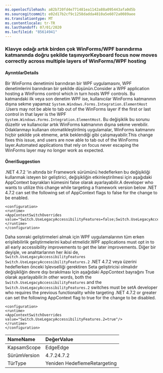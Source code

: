 ```yaml
---
ms.openlocfilehash: a82b720fd4e771481ea1142a88a095443afa0d5b
ms.sourcegitcommit: e02d17b2cf9c1258dadda4810a5e6072a0089aee
ms.translationtype: MT
ms.contentlocale: tr-TR
ms.lasthandoff: 07/01/2020
ms.locfileid: "85614941"
---
```

### <a name="keyboard-focus-now-moves-correctly-across-multiple-layers-of-winformswpf-hosting"></a><span data-ttu-id="d6964-101">Klavye odağı artık birden çok WinForms/WPF barındırma katmanında doğru şekilde taşınıyor</span><span class="sxs-lookup"><span data-stu-id="d6964-101">Keyboard focus now moves correctly across multiple layers of WinForms/WPF hosting</span></span>

#### <a name="details"></a><span data-ttu-id="d6964-102">Ayrıntılar</span><span class="sxs-lookup"><span data-stu-id="d6964-102">Details</span></span>

<span data-ttu-id="d6964-103">Bir WinForms denetimini barındıran bir WPF uygulamasını, WPF denetimlerini barındıran bir şekilde düşünün.</span><span class="sxs-lookup"><span data-stu-id="d6964-103">Consider a WPF application hosting a WinForms control which in turn hosts WPF controls.</span></span> <span data-ttu-id="d6964-104">Bu katmandaki ilk veya son denetim WPF ise, kullanıcılar WinForms katmanının dışına sekme yapamaz `System.Windows.Forms.Integration.ElementHost` .</span><span class="sxs-lookup"><span data-stu-id="d6964-104">Users may not be able to tab out of the WinForms layer if the first or last control in that layer is the WPF `System.Windows.Forms.Integration.ElementHost`.</span></span> <span data-ttu-id="d6964-105">Bu değişiklik bu sorunu düzeltir ve kullanıcılar artık WinForms katmanının dışına sekme verebilir. Odaklanmayı kullanan otomatikleştirilmiş uygulamalar, WinForms katmanını hiçbir şekilde yok etmeme, artık beklendiği gibi çalışmayabilir.</span><span class="sxs-lookup"><span data-stu-id="d6964-105">This change fixes this issue, and users are now able to tab out of the WinForms layer.Automated applications that rely on focus never escaping the WinForms layer may no longer work as expected.</span></span>

#### <a name="suggestion"></a><span data-ttu-id="d6964-106">Öneri</span><span class="sxs-lookup"><span data-stu-id="d6964-106">Suggestion</span></span>

<span data-ttu-id="d6964-107">.NET 4.7.2 'in altında bir Framework sürümünü hedeflerken bu değişikliği kullanmak isteyen bir geliştirici, değişikliğin etkinleştirilmesi için aşağıdaki AppContext bayrakları kümesini false olarak ayarlayabilir.</span><span class="sxs-lookup"><span data-stu-id="d6964-107">A developer who wants to utilize this change while targeting a framework version below .NET 4.7.2 can set the following set of AppContext flags to false for the change to be enabled.</span></span>

<pre><code class="lang-xml">&lt;configuration&gt;&#13;&#10;&lt;runtime&gt;&#13;&#10;&lt;AppContextSwitchOverrides value=&quot;Switch.UseLegacyAccessibilityFeatures=false;Switch.UseLegacyAccessibilityFeatures.2=false&quot;/&gt;&#13;&#10;&lt;/runtime&gt;&#13;&#10;&lt;/configuration&gt;&#13;&#10;</code></pre>

<span data-ttu-id="d6964-108">Daha sonraki geliştirmeleri almak için WPF uygulamalarının tüm erken erişilebilirlik geliştirmelerini kabul etmelidir.</span><span class="sxs-lookup"><span data-stu-id="d6964-108">WPF applications must opt in to all early accessibility improvements to get the later improvements.</span></span> <span data-ttu-id="d6964-109">Diğer bir deyişle, ve anahtarlarının her ikisi de, `Switch.UseLegacyAccessibilityFeatures` `Switch.UseLegacyAccessibilityFeatures.2` .NET 4.7.2 veya üzerini hedeflerken önceki Işlevselliği gerektiren Seta geliştiricisi olmalıdır değişikliğin devre dışı bırakılması Için aşağıdaki AppContext bayrağını True olarak ayarlayabilir.</span><span class="sxs-lookup"><span data-stu-id="d6964-109">In other words, both the `Switch.UseLegacyAccessibilityFeatures` and the `Switch.UseLegacyAccessibilityFeatures.2` switches must be setA developer who requires the previous functionality while targeting .NET 4.7.2 or greater can set the following AppContext flag to true for the change to be disabled.</span></span>

<pre><code class="lang-xml">&lt;configuration&gt;&#13;&#10;&lt;runtime&gt;&#13;&#10;&lt;AppContextSwitchOverrides value=&quot;Switch.UseLegacyAccessibilityFeatures.2=true&quot;/&gt;&#13;&#10;&lt;/runtime&gt;&#13;&#10;&lt;/configuration&gt;&#13;&#10;</code></pre>

| <span data-ttu-id="d6964-110">Name</span><span class="sxs-lookup"><span data-stu-id="d6964-110">Name</span></span>    | <span data-ttu-id="d6964-111">Değer</span><span class="sxs-lookup"><span data-stu-id="d6964-111">Value</span></span>       |
|:--------|:------------|
| <span data-ttu-id="d6964-112">Kapsam</span><span class="sxs-lookup"><span data-stu-id="d6964-112">Scope</span></span>   | <span data-ttu-id="d6964-113">Edge</span><span class="sxs-lookup"><span data-stu-id="d6964-113">Edge</span></span>        |
| <span data-ttu-id="d6964-114">Sürüm</span><span class="sxs-lookup"><span data-stu-id="d6964-114">Version</span></span> | <span data-ttu-id="d6964-115">4.7.2</span><span class="sxs-lookup"><span data-stu-id="d6964-115">4.7.2</span></span>       |
| <span data-ttu-id="d6964-116">Tür</span><span class="sxs-lookup"><span data-stu-id="d6964-116">Type</span></span>    | <span data-ttu-id="d6964-117">Yeniden Hedefleme</span><span class="sxs-lookup"><span data-stu-id="d6964-117">Retargeting</span></span> |
